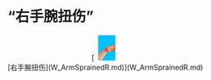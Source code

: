 # “右手腕扭伤”  
<div style="display:inline-block"><div class="gamedatalist" style="text-align:center;min-width:150px;min-height:0px;"><div style="text-align:center;">[<div style="width:50px;display:inline-block;text-align:center"><img decoding="async" src="../wiki/Sprite/SprainedWrist.png" href="a.md" style="max-width:50px;max-height:50px;"></div><br>[右手腕扭伤](W_ArmSprainedR.md)](W_ArmSprainedR.md)</div></div></div>  
  
